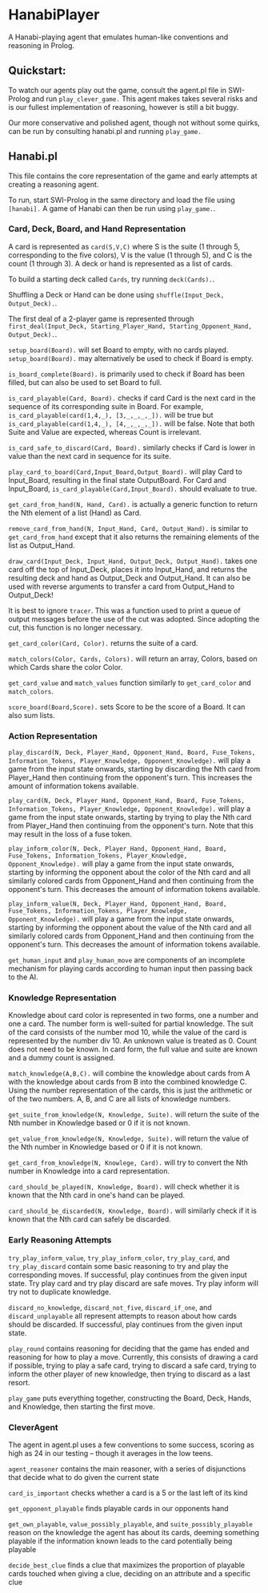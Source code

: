 # HanabiPlayer
A Hanabi-playing agent that emulates human-like conventions and reasoning in Prolog.

## Quickstart:

To watch our agents play out the game, consult the agent.pl file in SWI-Prolog and run `play_clever_game.` This agent makes takes several risks and is our fullest implementation of reasoning, however is still a bit buggy.

Our more conservative and polished agent, though not without some quirks, can be run by consulting hanabi.pl and running `play_game.`

## Hanabi.pl

This file contains the core representation of the game and early attempts at creating a reasoning agent.

To run, start SWI-Prolog in the same directory and load the file using `[hanabi].` A game of Hanabi can then be run using `play_game.`.

### Card, Deck, Board, and Hand Representation

A card is represented as `card(S,V,C)` where S is the suite (1 through 5, corresponding to the five colors), V is the value (1 through 5), and C is the count (1 through 3). A deck or hand is represented as a list of cards.

To build a starting deck called `Cards`, try running `deck(Cards).`.

Shuffling a Deck or Hand can be done using `shuffle(Input_Deck, Output_Deck).`.

The first deal of a 2-player game is represented through `first_deal(Input_Deck, Starting_Player_Hand, Starting_Opponent_Hand, Output_Deck).`.

`setup_board(Board).` will set Board to empty, with no cards played. `setup_board(Board).` may alternatively be used to check if Board is empty.

`is_board_complete(Board).` is primarily used to check if Board has been filled, but can also be used to set Board to full.

`is_card_playable(Card, Board).` checks if card Card is the next card in the sequence of its corresponding suite in Board. For example, `is_card_playable(card(1,4,_), [3,_,_,_,_]).` will be true but `is_card_playable(card(1,4,_), [4,_,_,_,_]).` will be false. Note that both Suite and Value are expected, whereas Count is irrelevant.


`is_card_safe_to_discard(Card, Board).` similarly checks if Card is lower in value than the next card in sequence for its suite.

`play_card_to_board(Card,Input_Board,Output_Board).` will play Card to Input_Board, resulting in the final state OutputBoard. For Card and Input_Board, `is_card_playable(Card,Input_Board).` should evaluate to true.

`get_card_from_hand(N, Hand, Card).` is actually a generic function to return the Nth element of a list (Hand) as Card.

`remove_card_from_hand(N, Input_Hand, Card, Output_Hand).` is similar to `get_card_from_hand` except that it also returns the remaining elements of the list as Output_Hand.

`draw_card(Input_Deck, Input_Hand, Output_Deck, Output_Hand).` takes one card off the top of Input_Deck, places it into Input_Hand, and returns the resulting deck and hand as Output_Deck and Output_Hand. It can also be used with reverse arguments to transfer a card from Output_Hand to Output_Deck!

It is best to ignore `tracer`. This was a function used to print a queue of output messages before the use of the cut was adopted. Since adopting the cut, this function is no longer necessary.

`get_card_color(Card, Color).` returns the suite of a card.

`match_colors(Color, Cards, Colors).` will return an array, Colors, based on which Cards share the color Color.

`get_card_value` and `match_values` function similarly to `get_card_color` and `match_colors`.

`score_board(Board,Score).` sets Score to be the score of a Board. It can also sum lists.

### Action Representation

`play_discard(N, Deck, Player_Hand, Opponent_Hand, Board, Fuse_Tokens, Information_Tokens, Player_Knowledge, Opponent_Knowledge).` will play a game from the input state onwards, starting by discarding the Nth card from Player_Hand then continuing from the opponent's turn. This increases the amount of information tokens available.

`play_card(N, Deck, Player_Hand, Opponent_Hand, Board, Fuse_Tokens, Information_Tokens, Player_Knowledge, Opponent_Knowledge).` will play a game from the input state onwards, starting by trying to play the Nth card from Player_Hand then continuing from the opponent's turn. Note that this may result in the loss of a fuse token.

`play_inform_color(N, Deck, Player_Hand, Opponent_Hand, Board, Fuse_Tokens, Information_Tokens, Player_Knowledge, Opponent_Knowledge).` will play a game from the input state onwards, starting by informing the opponent about the color of the Nth card and all similarly colored cards from Opponent_Hand and then continuing from the opponent's turn. This decreases the amount of information tokens available.

`play_inform_value(N, Deck, Player_Hand, Opponent_Hand, Board, Fuse_Tokens, Information_Tokens, Player_Knowledge, Opponent_Knowledge).` will play a game from the input state onwards, starting by informing the opponent about the value of the Nth card and all similarly colored cards from Opponent_Hand and then continuing from the opponent's turn. This decreases the amount of information tokens available.

`get_human_input` and `play_human_move` are components of an incomplete mechanism for playing cards according to human input then passing back to the AI.

### Knowledge Representation

Knowledge about card color is represented in two forms, one a number and one a card. The number form is well-suited for partial knowledge. The suit of the card consists of the number mod 10, while the value of the card is represented by the number div 10. An unknown value is treated as 0. Count does not need to be known. In card form, the full value and suite are known and a dummy count is assigned.

`match_knowledge(A,B,C).` will combine the knowledge about cards from A with the knowledge about cards from B into the combined knowledge C. Using the number representation of the cards, this is just the arithmetic or of the two numbers. A, B, and C are all lists of knowledge numbers.

`get_suite_from_knowledge(N, Knowledge, Suite).` will return the suite of the Nth number in Knowledge based or 0 if it is not known.

`get_value_from_knowledge(N, Knowledge, Suite).` will return the value of the Nth number in Knowledge based or 0 if it is not known.

`get_card_from_knowledge(N, Knowlege, Card).` will try to convert the Nth number in Knowledge into a card representation.

`card_should_be_played(N, Knowledge, Board).` will check whether it is known that the Nth card in one's hand can be played.

`card_should_be_discarded(N, Knowledge, Board).` will similarly check if it is known that the Nth card can safely be discarded.

### Early Reasoning Attempts

`try_play_inform_value`, `try_play_inform_color`, `try_play_card`, and `try_play_discard` contain some basic reasoning to try and play the corresponding moves. If successful, play continues from the given input state. Try play card and try play discard are safe moves. Try play inform will try not to duplicate knowledge.

`discard_no_knowledge`, `discard_not_five`, `discard_if_one`, and `discard_unplayable` all represent attempts to reason about how cards should be discarded. If successful, play continues from the given input state.

`play_round` contains reasoning for deciding that the game has ended and reasoning for how to play a move. Currently, this consists of drawing a card if possible, trying to play a safe card, trying to discard a safe card, trying to inform the other player of new knowledge, then trying to discard as a last resort.

`play_game` puts everything together, constructing the Board, Deck, Hands, and Knowledge, then starting the first move.

### CleverAgent

The agent in agent.pl uses a few conventions to some success, scoring as high as 24 in our testing – though it averages in the low teens.

`agent_reasoner` contains the main reasoner, with a series of disjunctions that decide what to do given the current state

`card_is_important` checks whether a card is a 5 or the last left of its kind

`get_opponent_playable` finds playable cards in our opponents hand

`get_own_playable`, `value_possibly_playable`, and `suite_possibly_playable` reason on the knowledge the agent has about its cards, deeming something playable if the information known leads to the card potentially being playable

`decide_best_clue` finds a clue that maximizes the proportion of playable cards touched when giving a clue, deciding on an attribute and a specific clue
